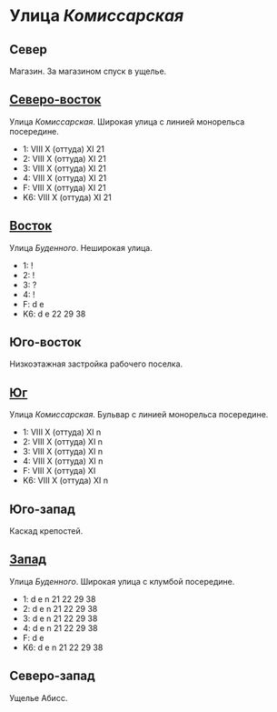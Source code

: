 # Улица *Комиссарская*

## Север

Магазин.
За магазином спуск в ущелье.

## [Северо-восток](./10585040.md)

Улица *Комиссарская*.
Широкая улица с линией монорельса посередине.

* 1:    VIII    X (оттуда)  XI
        21
* 2:    VIII    X (оттуда)  XI
        21
* 3:    VIII    X (оттуда)  XI
        21
* 4:    VIII    X (оттуда)  XI
        21
* F:    VIII    X (оттуда)  XI
        21
* K6:   VIII    X (оттуда)  XI
        21

## [Восток](./570060.md)

Улица *Буденного*.
Неширокая улица.

* 1:    !
* 2:    !
* 3:    ?
* 4:    !
* F:    d   e
* K6:   d   e
        22  29  38

## Юго-восток

Низкоэтажная застройка рабочего поселка.

## [Юг](./560065.md)

Улица *Комиссарская*.
Бульвар с линией монорельса посередине.

* 1:    VIII    X (оттуда)  XI
        n
* 2:    VIII    X (оттуда)  XI
        n
* 3:    VIII    X (оттуда)  XI
        n
* 4:    VIII    X (оттуда)  XI
        n
* F:    VIII    X (оттуда)  XI
* K6:   VIII    X (оттуда)  XI
        n

## Юго-запад

Каскад крепостей.

## [Запад](./540060.md)

Улица *Буденного*.
Широкая улица с клумбой посередине.

* 1:    d   e   n
        21  22  29  38
* 2:    d   e   n
        21  22  29  38
* 3:    d   e   n
        21  22  29  38
* 4:    d   e   n
        21  22  29  38
* F:    d   e
* K6:   d   e   n
        21  22  29  38

## Северо-запад

Ущелье Абисс.
